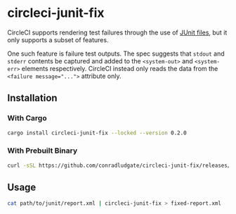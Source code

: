 # circleci-junit-fix

CircleCI supports rendering test failures through the use of [JUnit files](https://llg.cubic.org/docs/junit/), but it only supports a subset of features.

One such feature is failure test outputs. The spec suggests that `stdout` and `stderr` contents be captured and added to the `<system-out>` and `<system-err>` elements respectively.
CircleCI instead only reads the data from the `<failure message="...">` attribute only.

## Installation

### With Cargo

```sh
cargo install circleci-junit-fix --locked --version 0.2.0
```

### With Prebuilt Binary

```sh
curl -sSL https://github.com/conradludgate/circleci-junit-fix/releases/download/v0.2.0/circleci-junit-fix-v0.2.0-x86_64-unknown-linux-gnu.tar.gz | tar -xz --directory=/usr/bin
```

## Usage

```sh
cat path/to/junit/report.xml | circleci-junit-fix > fixed-report.xml
```
